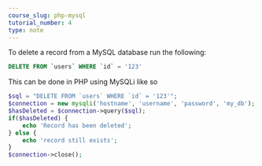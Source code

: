 ```yaml
---
course_slug: php-mysql
tutorial_number: 4
type: note
---
```


To delete a record from a MySQL database run the following:

```sql
DELETE FROM `users` WHERE `id` = '123'
```
This can be done in PHP using MySQLi like so

```php
$sql = "DELETE FROM `users` WHERE `id` = '123'";
$connection = new mysqli('hostname', 'username', 'password', 'my_db');
$hasDeleted = $connection->query($sql);
if($hasDeleted) {
    echo 'Record has been deleted';
} else {
    echo 'record still exists';
}
$connection->close();
```

